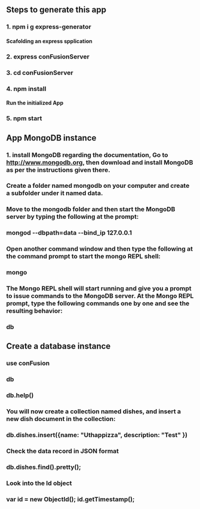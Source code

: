 ## Steps to generate this app 
### 1. npm i g express-generator
#### Scafolding an express spplication
### 2. express conFusionServer 
### 3. cd conFusionServer
### 4. npm install
#### Run the initialized App
### 5. npm start

## App MongoDB instance
### 1. install MongoDB regarding the documentation, Go to http://www.mongodb.org, then download and install MongoDB as per the instructions given there.
### Create a folder named mongodb on your computer and create a subfolder under it named data.
### Move to the mongodb folder and then start the MongoDB server by typing the following at the prompt:
### <b>mongod --dbpath=data --bind_ip 127.0.0.1</b>
### Open another command window and then type the following at the command prompt to start the mongo REPL shell:
### <b>mongo</b>

### The Mongo REPL shell will start running and give you a prompt to issue commands to the MongoDB server. At the Mongo REPL prompt, type the following commands one by one and see the resulting behavior:
### <b>db</b>
## Create a database instance
### <b>use conFusion</b>
### <b>db</b>
### <b>db.help()</b>

### You will now create a collection named dishes, and insert a new dish document in the collection:
### <b>db.dishes.insert({name: "Uthappizza", description: "Test" })</b>

### Check the data record in JSON format
### <b>db.dishes.find().pretty();</b>

### Look into the Id object
### <b>var id = new ObjectId(); id.getTimestamp();</b>


